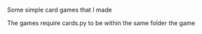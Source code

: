 Some simple card games that I made

The games require cards.py to be within the same folder the game
